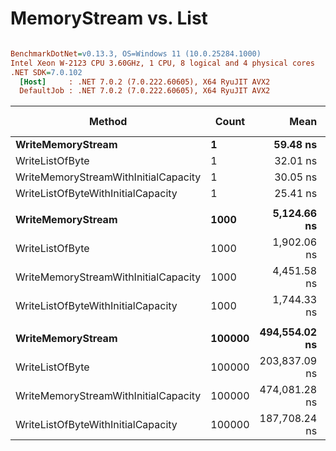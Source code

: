 # MemoryStream vs. List<byte>


``` ini

BenchmarkDotNet=v0.13.3, OS=Windows 11 (10.0.25284.1000)
Intel Xeon W-2123 CPU 3.60GHz, 1 CPU, 8 logical and 4 physical cores
.NET SDK=7.0.102
  [Host]     : .NET 7.0.2 (7.0.222.60605), X64 RyuJIT AVX2
  DefaultJob : .NET 7.0.2 (7.0.222.60605), X64 RyuJIT AVX2


```
|                               Method |  Count |          Mean |         Error |        StdDev |        Median | Ratio | RatioSD |    Gen0 |    Gen1 |    Gen2 | Allocated | Alloc Ratio |
|------------------------------------- |------- |--------------:|--------------:|--------------:|--------------:|------:|--------:|--------:|--------:|--------:|----------:|------------:|
|                    **WriteMemoryStream** |      **1** |      **59.48 ns** |      **2.735 ns** |      **7.978 ns** |      **57.76 ns** |  **1.00** |    **0.00** |  **0.0871** |       **-** |       **-** |     **376 B** |        **1.00** |
|                      WriteListOfByte |      1 |      32.01 ns |      1.111 ns |      3.133 ns |      31.05 ns |  0.55 |    0.10 |  0.0222 |       - |       - |      96 B |        0.26 |
| WriteMemoryStreamWithInitialCapacity |      1 |      30.05 ns |      0.663 ns |      0.620 ns |      29.93 ns |  0.54 |    0.05 |  0.0296 |       - |       - |     128 B |        0.34 |
|   WriteListOfByteWithInitialCapacity |      1 |      25.41 ns |      0.493 ns |      0.624 ns |      25.30 ns |  0.45 |    0.05 |  0.0222 |       - |       - |      96 B |        0.26 |
|                                      |        |               |               |               |               |       |         |         |         |         |           |             |
|                    **WriteMemoryStream** |   **1000** |   **5,124.66 ns** |     **99.646 ns** |    **114.752 ns** |   **5,125.63 ns** |  **1.00** |    **0.00** |  **0.6790** |       **-** |       **-** |    **2952 B** |        **1.00** |
|                      WriteListOfByte |   1000 |   1,902.06 ns |     37.844 ns |     35.400 ns |   1,903.87 ns |  0.37 |    0.01 |  0.7687 |       - |       - |    3320 B |        1.12 |
| WriteMemoryStreamWithInitialCapacity |   1000 |   4,451.58 ns |     88.649 ns |    115.269 ns |   4,459.73 ns |  0.87 |    0.03 |  0.4883 |       - |       - |    2112 B |        0.72 |
|   WriteListOfByteWithInitialCapacity |   1000 |   1,744.33 ns |     34.860 ns |     97.751 ns |   1,710.66 ns |  0.35 |    0.03 |  0.4807 |       - |       - |    2080 B |        0.70 |
|                                      |        |               |               |               |               |       |         |         |         |         |           |             |
|                    **WriteMemoryStream** | **100000** | **494,554.02 ns** | **11,330.846 ns** | **32,143.724 ns** | **483,825.56 ns** |  **1.00** |    **0.00** | **71.2891** | **71.2891** | **71.2891** |  **362240 B** |        **1.00** |
|                      WriteListOfByte | 100000 | 203,837.09 ns |  3,994.463 ns |  7,100.155 ns | 203,320.54 ns |  0.41 |    0.03 | 71.2891 | 71.2891 | 71.2891 |  362608 B |        1.00 |
| WriteMemoryStreamWithInitialCapacity | 100000 | 474,081.28 ns | 11,343.438 ns | 32,546.449 ns | 466,584.81 ns |  0.96 |    0.09 | 61.5234 | 61.5234 | 61.5234 |  200133 B |        0.55 |
|   WriteListOfByteWithInitialCapacity | 100000 | 187,708.24 ns |  4,890.281 ns | 14,031.132 ns | 181,904.68 ns |  0.38 |    0.04 | 62.2559 | 62.2559 | 62.2559 |  200101 B |        0.55 |
